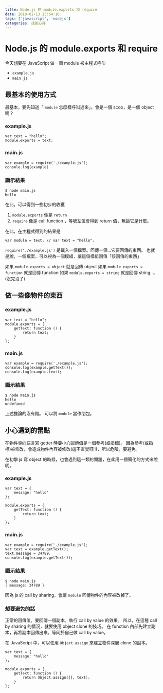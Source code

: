 ```yaml
---
title: Node.js 的 module.exports 和 require
date: 2018-02-13 13:54:16
tags: ['javascript', 'nodejs']
categories: 技術心得
---
```

# Node.js 的 module.exports 和 require

今天想要在 JavaScript 做一個 module 被主程式呼叫

- `example.js`
- `main.js`

## 最基本的使用方式

最基本，要先知道「 `module` 怎麼樣呼叫過來」，會是一個 scop，是一個 object 嗎？

### example.js

```javascript=
var text = "hello";
module.exports = text;
```

### main.js

```javascript=
var example = require('./example.js');
console.log(example)
```

### 顯示結果

```shell=
$ node main.js
hello
```

在此，可以得到一些初步的收獲
1. `module.exports` 像是 `return`
2. `require` 像是 call function ，等號左值會得到 return 值，無論它是什麼。

在此，在主程式得到的結果是
```javascript=
var module = text; // var text = "hello";
```

`require('./example.js')` 是載入一個檔案。回傳一個...它要回傳的東西。
也就是說，一個檔案，可以視為一個模組，讓這個模組回傳「該回傳的東西」

如果 `module.exports = object` 就是回傳 object
如果 `module.exports = function` 就是回傳 function
如果 `module.exports = string` 就是回傳 string
...(沒完沒了)

## 做一些像物件的東西

### example.js

```javascript=
var text = "hello";
module.exports = {
    getText: function () {
        return text;
    }
};
```

### main.js

```javascript=
var example = require('./example.js');
console.log(example.getText());
console.log(example.text);
```

### 顯示結果

```shell=
$ node main.js
hello
undefined
```

上述推論的沒有錯。
可以將 `module` 當作閉包。


## 小心遇到的雷點

在物件導向語言寫 getter 時要小心回傳值是一個參考(或指標)。
因為參考(或指標)被修改，會造成物件內容被修改(這不直覺呀!!)，所以危險，要避免。

在初學 js 寫 object 的時候，也會遇到這一類的問題，在此用一個簡化的方式來說明。

### example.js

```javascript=
var text = {
    message: "hello"
};

module.exports = {
    getText: function () {
        return text;
    }
};
```

### main.js

```javascript=
var example = require('./example.js');
var text = example.getText();
text.message = 34789;
console.log(example.getText());
```

### 顯示結果

```shell=
$ node main.js
{ message: 34789 }
```

因為 js 的 call by sharing，會讓 `module` 回傳物件的內容被改掉了。

### 想要避免的話

正常的回傳值，要回傳一個副本，執行 call by value 的效果。
所以，在這種 call by sharing 的情況，就要使用 object clone 的技巧。
在 function 內部先建立副本，再將副本回傳出來，等同於自己做 call by value。

在 JavaScript 中，可以使用 `Object.assign` 來建立物件深層 clone 的副本。

```javascript=
var text = {
    message: "hello"
};

module.exports = {
    getText: function () {
        return Object.assign({}, text);
    }
};
```
